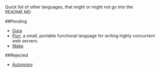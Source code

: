 Quick list of other languages, that might or might not go into the README.MD 

##Pending
* [Gura](https://github.com/gura-lang/gura)
* [Purr](https://github.com/robotlolita/purr), a small, portable functional language for writing highly concurrent web servers.
* [Wake](http://wakelang.com/)

##Rejected
* [Autonomy](https://github.com/Uberi/Autonomy)
